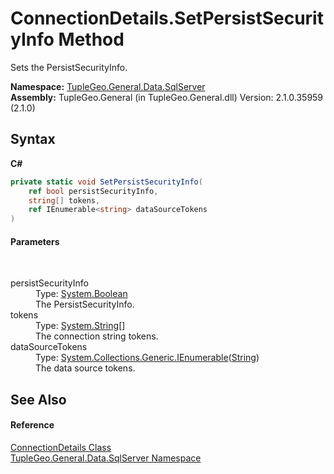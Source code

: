 # ConnectionDetails.SetPersistSecurityInfo Method 
 

Sets the PersistSecurityInfo.

**Namespace:**&nbsp;<a href="N_TupleGeo_General_Data_SqlServer">TupleGeo.General.Data.SqlServer</a><br />**Assembly:**&nbsp;TupleGeo.General (in TupleGeo.General.dll) Version: 2.1.0.35959 (2.1.0)

## Syntax

**C#**<br />
``` C#
private static void SetPersistSecurityInfo(
	ref bool persistSecurityInfo,
	string[] tokens,
	ref IEnumerable<string> dataSourceTokens
)
```


#### Parameters
&nbsp;<dl><dt>persistSecurityInfo</dt><dd>Type: <a href="http://msdn2.microsoft.com/en-us/library/a28wyd50" target="_blank">System.Boolean</a><br />The PersistSecurityInfo.</dd><dt>tokens</dt><dd>Type: <a href="http://msdn2.microsoft.com/en-us/library/s1wwdcbf" target="_blank">System.String</a>[]<br />The connection string tokens.</dd><dt>dataSourceTokens</dt><dd>Type: <a href="http://msdn2.microsoft.com/en-us/library/9eekhta0" target="_blank">System.Collections.Generic.IEnumerable</a>(<a href="http://msdn2.microsoft.com/en-us/library/s1wwdcbf" target="_blank">String</a>)<br />The data source tokens.</dd></dl>

## See Also


#### Reference
<a href="T_TupleGeo_General_Data_SqlServer_ConnectionDetails">ConnectionDetails Class</a><br /><a href="N_TupleGeo_General_Data_SqlServer">TupleGeo.General.Data.SqlServer Namespace</a><br />